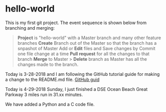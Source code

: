 # hello-world
This is my first git project. 
The event sequence is shown below from branching and merging:
> **Project** is "hello-world" with a Master branch and many other feature branches 
> **Create** Branch out of the Master so that the branch has a snpashot of Master
> Add or **Edit** files and Save changes by Commit one file change at a time 
> **Pull request** for all the changes to that branch 
> **Merge** to Master > **Delete** branch as Master has all the changes made to the branch.

Today is 3-28-2018 and I am following the GitHub tutorial guide for making a change to the README.md file.
[GitHub guid](https://guides.github.com/activities/hello-world/)

Today is 4-29-2018 Sunday, I just finished a DSE Ocean Beach Great Parkway 3 miles run in 31.xx minutes. 

We have added a Python and a C code file.

